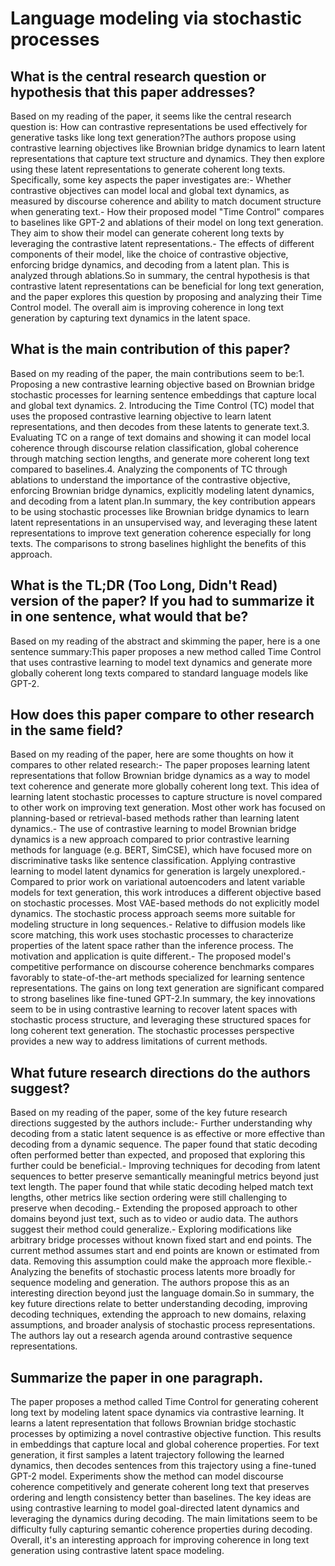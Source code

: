 # Language modeling via stochastic processes

## What is the central research question or hypothesis that this paper addresses?

Based on my reading of the paper, it seems like the central research question is: How can contrastive representations be used effectively for generative tasks like long text generation?The authors propose using contrastive learning objectives like Brownian bridge dynamics to learn latent representations that capture text structure and dynamics. They then explore using these latent representations to generate coherent long texts. Specifically, some key aspects the paper investigates are:- Whether contrastive objectives can model local and global text dynamics, as measured by discourse coherence and ability to match document structure when generating text.- How their proposed model "Time Control" compares to baselines like GPT-2 and ablations of their model on long text generation. They aim to show their model can generate coherent long texts by leveraging the contrastive latent representations.- The effects of different components of their model, like the choice of contrastive objective, enforcing bridge dynamics, and decoding from a latent plan. This is analyzed through ablations.So in summary, the central hypothesis is that contrastive latent representations can be beneficial for long text generation, and the paper explores this question by proposing and analyzing their Time Control model. The overall aim is improving coherence in long text generation by capturing text dynamics in the latent space.


## What is the main contribution of this paper?

Based on my reading of the paper, the main contributions seem to be:1. Proposing a new contrastive learning objective based on Brownian bridge stochastic processes for learning sentence embeddings that capture local and global text dynamics. 2. Introducing the Time Control (TC) model that uses the proposed contrastive learning objective to learn latent representations, and then decodes from these latents to generate text.3. Evaluating TC on a range of text domains and showing it can model local coherence through discourse relation classification, global coherence through matching section lengths, and generate more coherent long text compared to baselines.4. Analyzing the components of TC through ablations to understand the importance of the contrastive objective, enforcing Brownian bridge dynamics, explicitly modeling latent dynamics, and decoding from a latent plan.In summary, the key contribution appears to be using stochastic processes like Brownian bridge dynamics to learn latent representations in an unsupervised way, and leveraging these latent representations to improve text generation coherence especially for long texts. The comparisons to strong baselines highlight the benefits of this approach.


## What is the TL;DR (Too Long, Didn't Read) version of the paper? If you had to summarize it in one sentence, what would that be?

Based on my reading of the abstract and skimming the paper, here is a one sentence summary:This paper proposes a new method called Time Control that uses contrastive learning to model text dynamics and generate more globally coherent long texts compared to standard language models like GPT-2.


## How does this paper compare to other research in the same field?

Based on my reading of the paper, here are some thoughts on how it compares to other related research:- The paper proposes learning latent representations that follow Brownian bridge dynamics as a way to model text coherence and generate more globally coherent long text. This idea of learning latent stochastic processes to capture structure is novel compared to other work on improving text generation. Most other work has focused on planning-based or retrieval-based methods rather than learning latent dynamics.- The use of contrastive learning to model Brownian bridge dynamics is a new approach compared to prior contrastive learning methods for language (e.g. BERT, SimCSE), which have focused more on discriminative tasks like sentence classification. Applying contrastive learning to model latent dynamics for generation is largely unexplored.- Compared to prior work on variational autoencoders and latent variable models for text generation, this work introduces a different objective based on stochastic processes. Most VAE-based methods do not explicitly model dynamics. The stochastic process approach seems more suitable for modeling structure in long sequences.- Relative to diffusion models like score matching, this work uses stochastic processes to characterize properties of the latent space rather than the inference process. The motivation and application is quite different.- The proposed model's competitive performance on discourse coherence benchmarks compares favorably to state-of-the-art methods specialized for learning sentence representations. The gains on long text generation are significant compared to strong baselines like fine-tuned GPT-2.In summary, the key innovations seem to be in using contrastive learning to recover latent spaces with stochastic process structure, and leveraging these structured spaces for long coherent text generation. The stochastic processes perspective provides a new way to address limitations of current methods.


## What future research directions do the authors suggest?

Based on my reading of the paper, some of the key future research directions suggested by the authors include:- Further understanding why decoding from a static latent sequence is as effective or more effective than decoding from a dynamic sequence. The paper found that static decoding often performed better than expected, and proposed that exploring this further could be beneficial.- Improving techniques for decoding from latent sequences to better preserve semantically meaningful metrics beyond just text length. The paper found that while static decoding helped match text lengths, other metrics like section ordering were still challenging to preserve when decoding.- Extending the proposed approach to other domains beyond just text, such as to video or audio data. The authors suggest their method could generalize.- Exploring modifications like arbitrary bridge processes without known fixed start and end points. The current method assumes start and end points are known or estimated from data. Removing this assumption could make the approach more flexible.- Analyzing the benefits of stochastic process latents more broadly for sequence modeling and generation. The authors propose this as an interesting direction beyond just the language domain.So in summary, the key future directions relate to better understanding decoding, improving decoding techniques, extending the approach to new domains, relaxing assumptions, and broader analysis of stochastic process representations. The authors lay out a research agenda around contrastive sequence representations.


## Summarize the paper in one paragraph.

The paper proposes a method called Time Control for generating coherent long text by modeling latent space dynamics via contrastive learning. It learns a latent representation that follows Brownian bridge stochastic processes by optimizing a novel contrastive objective function. This results in embeddings that capture local and global coherence properties. For text generation, it first samples a latent trajectory following the learned dynamics, then decodes sentences from this trajectory using a fine-tuned GPT-2 model. Experiments show the method can model discourse coherence competitively and generate coherent long text that preserves ordering and length consistency better than baselines. The key ideas are using contrastive learning to model goal-directed latent dynamics and leveraging the dynamics during decoding. The main limitations seem to be difficulty fully capturing semantic coherence properties during decoding. Overall, it's an interesting approach for improving coherence in long text generation using contrastive latent space modeling.

